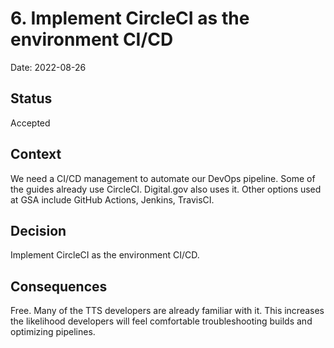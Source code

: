 # 6. Implement CircleCI as the environment CI/CD

Date: 2022-08-26

## Status

Accepted

## Context

We need a CI/CD management to automate our DevOps pipeline. Some of the guides already use CircleCI. Digital.gov also uses it. Other options used at GSA include GitHub Actions, Jenkins, TravisCI.

## Decision

Implement CircleCI as the environment CI/CD.

## Consequences

Free. Many of the TTS developers are already familiar with it. This increases the likelihood developers will feel comfortable troubleshooting builds and optimizing pipelines.
